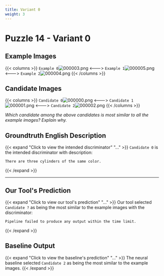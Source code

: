 ```yaml
---
title: Variant 0
weight: 3
---
```


# Puzzle 14 - Variant 0

## Example Images
{{< columns >}}
`Example 0`![000003.png](/clevr-variants/threepack/fovariant-0/render/images/CLEVR_val_000003.png)
<--->
`Example 1`![000005.png](/clevr-variants/threepack/fovariant-0/render/images/CLEVR_val_000005.png)
<--->
`Example 2`![000004.png](/clevr-variants/threepack/fovariant-0/render/images/CLEVR_val_000004.png)
{{< /columns >}}

## Candidate Images
{{< columns >}}
`Candidate 0`![000000.png](/clevr-variants/threepack/fovariant-0/render/images/CLEVR_val_000000.png)
<--->
`Candidate 1`![000001.png](/clevr-variants/threepack/fovariant-0/render/images/CLEVR_val_000001.png)
<--->
`Candidate 2`![000002.png](/clevr-variants/threepack/fovariant-0/render/images/CLEVR_val_000002.png)
{{< /columns >}}

*Which candidate among the above candidates is most similar to all the example images? Explain why.*

## Groundtruth English Description

{{< expand "Click to view the intended discriminator" "..." >}}
`Candidate 0` is the intended discriminator with description:
```plaintext 
There are three cylinders of the same color.
```
{{< /expand >}}

---



## Our Tool's Prediction

{{< expand "Click to view our tool's prediction" "..." >}}
Our tool selected `Candidate ?` as being the most similar to the example images with the discriminator:
```plaintext
Pipeline failed to produce any output within the time limit.
```
{{< /expand >}}



## Baseline Output

{{< expand "Click to view the baseline's prediction" "..." >}}
The neural baseline selected `Candidate 2` as being the most similar to the example images.
{{< /expand >}}

